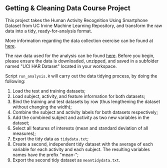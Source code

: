 ## Getting & Cleaning Data Course Project

This project takes the Human Activity Recognition Using Smartphone Dataset from UC Irvine Machine Learning Repository, and transform the raw data into a tidy, ready-for-analysis format. 

More information regarding the data collection exercise can be found at [here](http://archive.ics.uci.edu/ml/datasets/Human+Activity+Recognition+Using+Smartphones).

The raw data used for the analysis can be found [here](https://d396qusza40orc.cloudfront.net/getdata%2Fprojectfiles%2FUCI%20HAR%20Dataset.zip). Before you begin, please ensure the data is downloaded, unzipped, and saved in a subfolder named "UCI HAR Dataset" located in your workspace.

Script `run_analysis.R` will carry out the data tidying process, by doing the following:

1. Load the test and training datasets;
2. Load subject, activity, and feature information for both datasets;
3. Bind the training and test datasets by row (thus lengthening the dataset without changing the width);
4. Combine the subject and activity labels for both datasets respectively;
5. Add the combined subject and activity as two new variables in the dataset;
6. Select all features of interests (mean and standard deviation of all measures);
7. Export the tidy data as `tidydata.txt`;
8. Create a second, independent tidy dataset with the average of each variable for each activity and each subject. The resulting variables names have the prefix "mean-";
9. Export the second tidy dataset as `meantidydata.txt`.
